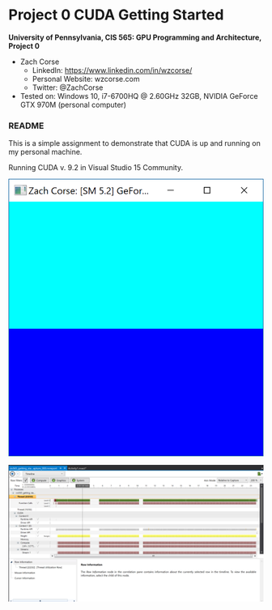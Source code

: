 Project 0 CUDA Getting Started
====================

**University of Pennsylvania, CIS 565: GPU Programming and Architecture, Project 0**

* Zach Corse
  * LinkedIn: https://www.linkedin.com/in/wzcorse/
  * Personal Website: wzcorse.com
  * Twitter: @ZachCorse
* Tested on: Windows 10, i7-6700HQ @ 2.60GHz 32GB, NVIDIA GeForce GTX 970M (personal computer)

### README

This is a simple assignment to demonstrate that CUDA is up and running on my personal machine.

Running CUDA v. 9.2 in Visual Studio 15 Community.

![bluered](/images/CAPTURE.png)

![nsightData](/images/nsight.png)

